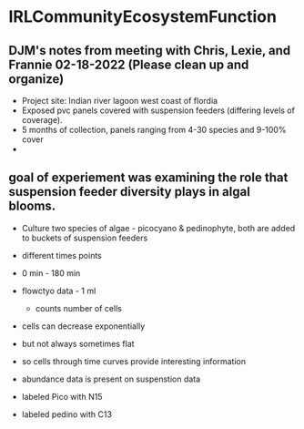 # IRLCommunityEcosystemFunction

## DJM's notes from meeting with Chris, Lexie, and Frannie 02-18-2022 (Please clean up and organize)

- Project site: Indian river lagoon west coast of flordia
- Exposed pvc panels covered with suspension feeders (differing levels of coverage). 
- 5 months of collection, panels ranging from 4-30 species and 9-100% cover
- 
## goal of experiement was examining the role that suspension feeder diversity plays in algal blooms. 
- Culture two species of algae - picocyano & pedinophyte, both are added to buckets of suspension feeders
- different times points
- 0 min - 180 min
- flowctyo data - 1 ml
    - counts number of cells
- cells can decrease exponentially
- but not always sometimes flat
- so cells through time curves provide interesting information
- abundance data is present on suspenstion data 

- labeled Pico with N15
- labeled pedino with C13

